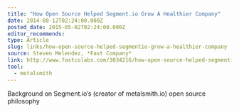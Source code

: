 ```yaml
---
title: "How Open Source Helped Segment.io Grow A Healthier Company"
date: 2014-08-12T02:24:00.000Z
posted_date: 2015-05-02T02:24:00.000Z
editor_recommends:
type: Article
slug: links/how-open-source-helped-segmentio-grow-a-healthier-company
source: Steven Melendez, *Fast Company*
link: http://www.fastcolabs.com/3034216/how-open-source-helped-segmentio-grow-a-healthier-company/
tool:
  - metalsmith
---
```

Background on Segment.io’s (creator of metalsmith.io) open source philosophy



